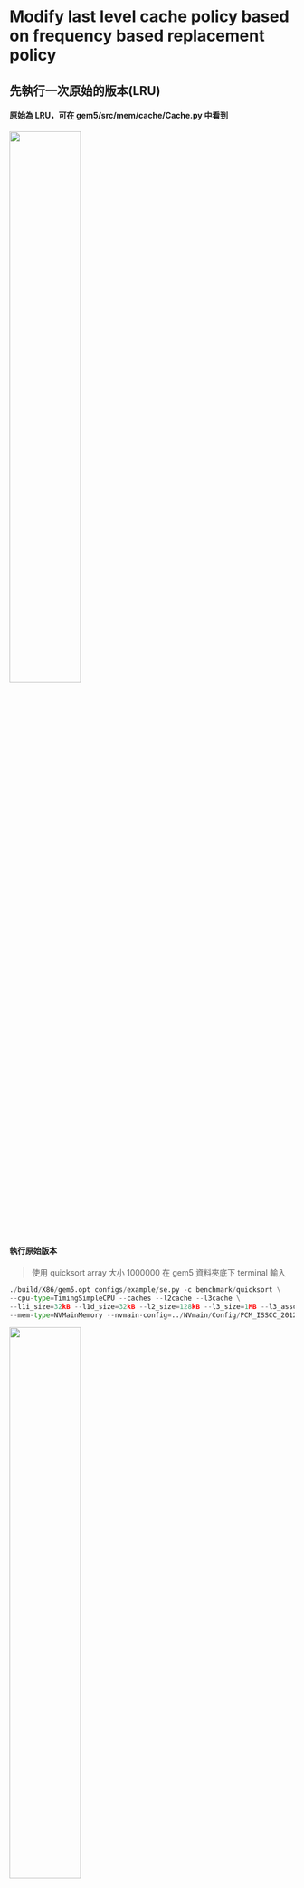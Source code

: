 # Modify last level cache policy based on frequency based replacement policy
## 先執行一次原始的版本(LRU)
#### 原始為 LRU，可在 gem5/src/mem/cache/Cache.py 中看到

<img src="https://github.com/user-attachments/assets/9ae412b0-e074-45f2-bf30-f46cfd9909ff" width="50%" height="auto">

#### 執行原始版本
> 使用 quicksort array 大小 1000000
> 在 gem5 資料夾底下 terminal 輸入
```python
./build/X86/gem5.opt configs/example/se.py -c benchmark/quicksort \
--cpu-type=TimingSimpleCPU --caches --l2cache --l3cache \
--l1i_size=32kB --l1d_size=32kB --l2_size=128kB --l3_size=1MB --l3_assoc=2 \
--mem-type=NVMainMemory --nvmain-config=../NVmain/Config/PCM_ISSCC_2012_4GB.config
```
<img src="https://github.com/user-attachments/assets/c81fa6f7-f0a7-41fc-af03-bf8fa4bcb092" width="50%" height="auto">

#### 執行結果

<img src="https://github.com/user-attachments/assets/79cf05a3-258a-49ac-b563-252e29dbc3bf" width="50%" height="auto">

#### gem5/m5out/stats.txt 看 log

<img src="https://github.com/user-attachments/assets/52900be9-5bb8-47bf-9b51-33ea4be6f773" width="50%" height="auto">

## 修改為frequency based replacement 
#### 新增兩個檔案在 gem5/src/mem/cache/replacement_policies 
> 透過修改 lru_rp.cc 及 lru_rp.hh 達到 LFU-Oldest 所需

> 先複製這兩個檔案，在 replacement_policies y 資料夾底下 terminal 輸入
```python
cp lru_rp.hh fb_rp.hh
cp lru_rp.cc fb_rp.cc
```
<img src="https://github.com/user-attachments/assets/592d51ac-99cf-45a8-a862-d54974298fa6" width="45%" height="auto">

<img src="https://github.com/user-attachments/assets/ab0097b7-395e-4e15-8d30-000e4bb0321a" width="45%" height="auto">

#### 修改 fb_rp.hh

> 將全部 LRU/lru 都換成 FB/fb

> 修改 struct FBReplData : ReplacementData 內容
```python
struct FBReplData : ReplacementData
{
  /** Number of references to this entry since it was reset. */
  unsigned refCount;
  /** Tick on which the entry was last touched. */
  Tick lastTouchTick;

  /**
  * Default constructor. Invalidate data.
  */
  FBReplData() : refCount(0),lastTouchTick(0) {}
};
```

<img src="https://github.com/user-attachments/assets/6632b625-a813-482b-abf4-997bf93d2924" width="50%" height="auto">

#### 修改 fb_rp.cc

> 將全部 LRU/lru 都換成 FB/fb

> FBRP::invalidate(const std::shared_ptr<ReplacementData>& replacement_data)，在裡面新增 Reset reference count

```python
// Reset reference count	
std::static_pointer_cast<FBReplData>(replacement_data)->refCount = 0;
```

<img src="https://github.com/user-attachments/assets/5845c896-d82b-4247-abcb-c5a051495d18" width="50%" height="auto">

>FBRP::touch(const std::shared_ptr<ReplacementData>& replacement_data) const，在裡面新增 Update reference count

```python
// Update reference count
std::static_pointer_cast<FBReplData>(replacement_data)->refCount++;
```

<img src="https://github.com/user-attachments/assets/b839b098-aebb-481a-9c2e-8604373d251a" width="50%" height="auto">

>FBRP::reset(const std::shared_ptr<ReplacementData>& replacement_data) const，在裡面新增 Reset reference count

```python
// Reset reference count
std::static_pointer_cast<FBReplData>(replacement_data)->refCount = 1;
```

<img src="https://github.com/user-attachments/assets/652c56b9-37c5-4e36-aa59-2cf2d8e1f583" width="50%" height="auto">

> FBRP::getVictim(const ReplacementCandidates& candidates) const，for 迴圈裡面 修改 if-else if

> 比較 refCount，refCount 相同時，比較 lastTouchTick
```python
if (std::static_pointer_cast<FBReplData>(
    candidate->replacementData)->refCount <
    std::static_pointer_cast<FBReplData>(
        victim->replacementData)->refCount) {
    victim = candidate;
}
else if (std::static_pointer_cast<FBReplData>(
    candidate->replacementData)->refCount ==
    std::static_pointer_cast<FBReplData>(
        victim->replacementData)->refCount &&
    std::static_pointer_cast<FBReplData>(
    candidate->replacementData)->lastTouchTick <
    std::static_pointer_cast<FBReplData>(
        victim->replacementData)->lastTouchTick) {
    victim = candidate;
}
```

<img src="https://github.com/user-attachments/assets/a17ec397-67fb-4a44-bc36-b5ee4d2054e6" width="50%" height="auto">

#### 修改 SConscript

> gem5/src/mem/cache/replacement_policies/SConscript 在底下新增一行
```python
Source('fb_rp.cc')
```

<img src="https://github.com/user-attachments/assets/f4eed4fb-65d0-4c19-9eef-15982fe180dc" width="50%" height="auto">

#### 修改 ReplacementPolicies.py

> gem5/src/mem/cache/replacement_policies/ReplacementPolicies.py 新增 FBRP class

```python
class FBRP(BaseReplacementPolicy):
    type = 'FBRP'
    cxx_class = 'FBRP'
    cxx_header = "mem/cache/replacement_policies/fb_rp.hh"
```

<img src="https://github.com/user-attachments/assets/f4eed4fb-65d0-4c19-9eef-15982fe180dc" width="50%" height="auto">

#### 修改 Caches.py

> gem5/config/common/Caches.py L3Cache 更改取代的 policy

```python
replacement_policy = Param.BaseReplacementPolicy(FBRP(), "Replacement policy")
```

<img src="https://github.com/user-attachments/assets/cbef132d-3afc-4d43-aa96-d68c1f7f1fdc" width="50%" height="auto">

#### 重新混和編譯 NVmain 和 gem5

> 在 gem5 資料夾底下 terminal 輸入

``` python
scons EXTRAS=../NVmain build/X86/gem5.opt -j4   # j4 表示使用四個core加速
```

<img src="https://github.com/user-attachments/assets/68f7945a-0b71-4ba8-9686-322455096427" width="50%" height="auto">

#### 執行frequency based版本
> 使用 quicksort array 大小 1000000

> 在 gem5 資料夾底下 terminal 輸入
```python
./build/X86/gem5.opt configs/example/se.py -c benchmark/quicksort \
--cpu-type=TimingSimpleCPU --caches --l2cache --l3cache \
--l1i_size=32kB --l1d_size=32kB --l2_size=128kB --l3_size=1MB --l3_assoc=2 \
--mem-type=NVMainMemory --nvmain-config=../NVmain/Config/PCM_ISSCC_2012_4GB.config
```
<img src="https://github.com/user-attachments/assets/394e1aac-3226-4d63-9e40-681265beb603" width="50%" height="auto">


#### 執行結果

<img src="https://github.com/user-attachments/assets/e52da620-c173-49cf-84e3-f062d45d811e" width="50%" height="auto">

#### gem5/m5out/stats.txt 看 log

<img src="https://github.com/user-attachments/assets/5765ab7b-d90e-4e1e-8b91-a8acbcf28921" width="50%" height="auto">





